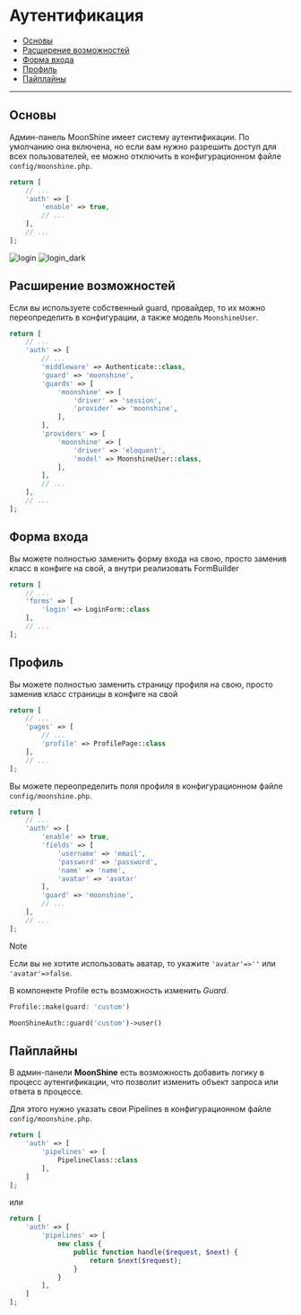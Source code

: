 # Аутентификация

  - [Основы](#basics)
  - [Расширение возможностей](#empowerment)
  - [Форма входа](#login-form)
  - [Профиль](#profile)
  - [Пайплайны](#pipelines)

---

<a name="basics"></a>
## Основы

Админ-панель MoonShine имеет систему аутентификации. По умолчанию она включена, но если вам нужно разрешить доступ для всех пользователей, ее можно отключить в конфигурационном файле `config/moonshine.php`.
           
```php
return [
    // ...
    'auth' => [
        'enable' => true,
        // ...
    ],
    // ...
];
```

![login](https://raw.githubusercontent.com/moonshine-software/doc/2.x/resources/screenshots/login.png)
![login_dark](https://raw.githubusercontent.com/moonshine-software/doc/2.x/resources/screenshots/login_dark.png)

<a name="empowerment"></a>
## Расширение возможностей          

Если вы используете собственный guard, провайдер, то их можно переопределить в конфигурации, а также модель `MoonshineUser`.    
               
```php
return [
    // ...
    'auth' => [
        // ...
        'middleware' => Authenticate::class,
        'guard' => 'moonshine',
        'guards' => [
            'moonshine' => [
                'driver' => 'session',
                'provider' => 'moonshine',
            ],
        ],
        'providers' => [
            'moonshine' => [
                'driver' => 'eloquent',
                'model' => MoonshineUser::class,
            ],
        ],
        // ...
    ],
    // ...
];
```

<a name="login-form"></a>
## Форма входа

Вы можете полностью заменить форму входа на свою, просто заменив класс в конфиге на свой, а внутри реализовать FormBuilder  

```php
return [
    // ...
    'forms' => [
        'login' => LoginForm::class
    ],
    // ...
];
```

<a name="profile"></a>
## Профиль

Вы можете полностью заменить страницу профиля на свою, просто заменив класс страницы в конфиге на свой

```php
return [
    // ...
    'pages' => [
        // ...
        'profile' => ProfilePage::class
    ],
    // ...
];
```

Вы можете переопределить поля профиля в конфигурационном файле `config/moonshine.php`.
                           
```php
return [
    // ...
    'auth' => [
        'enable' => true,
        'fields' => [
            'username' => 'email',
            'password' => 'password',
            'name' => 'name',
            'avatar' => 'avatar'
        ],
        'guard' => 'moonshine',
        // ...
    ],
    // ...
];
```

> [!NOTE]
> Если вы не хотите использовать аватар, то укажите `'avatar'=>''` или `'avatar'=>false`.

В компоненте Profile есть возможность изменить *Guard*.
```php
Profile::make(guard: 'custom')
```

```php
MoonShineAuth::guard('custom')->user()
```

<a name="pipelines"></a>
## Пайплайны

В админ-панели **MoonShine** есть возможность добавить логику в процесс аутентификации, что позволит изменить объект запроса или ответа в процессе.

Для этого нужно указать свои Pipelines в конфигурационном файле `config/moonshine.php`.

```php
return [
    'auth' => [
        'pipelines' => [
            PipelineClass::class
        ],
    ]
];
```

или

```php
return [
    'auth' => [
        'pipelines' => [
            new class {
                public function handle($request, $next) {
                    return $next($request);
                }
            }
        ],
    ]
];
```
